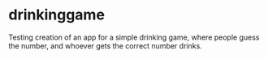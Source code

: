 # drinkinggame
Testing creation of an app for a simple drinking game, where people guess the number, and whoever gets the correct number drinks.
